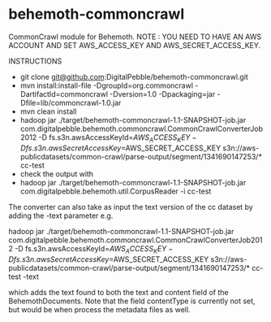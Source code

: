 behemoth-commoncrawl
====================

CommonCrawl module for Behemoth. 
NOTE : YOU NEED TO HAVE AN AWS ACCOUNT AND SET AWS_ACCESS_KEY AND AWS_SECRET_ACCESS_KEY.

INSTRUCTIONS
- git clone git@github.com:DigitalPebble/behemoth-commoncrawl.git
- mvn install:install-file -DgroupId=org.commoncrawl -DartifactId=commoncrawl -Dversion=1.0 -Dpackaging=jar -Dfile=lib/commoncrawl-1.0.jar
- mvn clean install
- hadoop jar ./target/behemoth-commoncrawl-1.1-SNAPSHOT-job.jar com.digitalpebble.behemoth.commoncrawl.CommonCrawlConverterJob2012 -D fs.s3n.awsAccessKeyId=$AWS_ACCESS_KEY -D fs.s3n.awsSecretAccessKey=$AWS_SECRET_ACCESS_KEY s3n://aws-publicdatasets/common-crawl/parse-output/segment/1341690147253/* cc-test
- check the output with 
 - hadoop jar ./target/behemoth-commoncrawl-1.1-SNAPSHOT-job.jar com.digitalpebble.behemoth.util.CorpusReader -i cc-test 
 
The converter can also take as input the text version of the cc dataset by adding the -text parameter e.g.

hadoop jar ./target/behemoth-commoncrawl-1.1-SNAPSHOT-job.jar com.digitalpebble.behemoth.commoncrawl.CommonCrawlConverterJob2012 -D fs.s3n.awsAccessKeyId=$AWS_ACCESS_KEY -D fs.s3n.awsSecretAccessKey=$AWS_SECRET_ACCESS_KEY s3n://aws-publicdatasets/common-crawl/parse-output/segment/1341690147253/* cc-test -text

which adds the text found to both the text and content field of the BehemothDocuments. Note that the field contentType is currently not set, but would be when process the metadata files as well.





